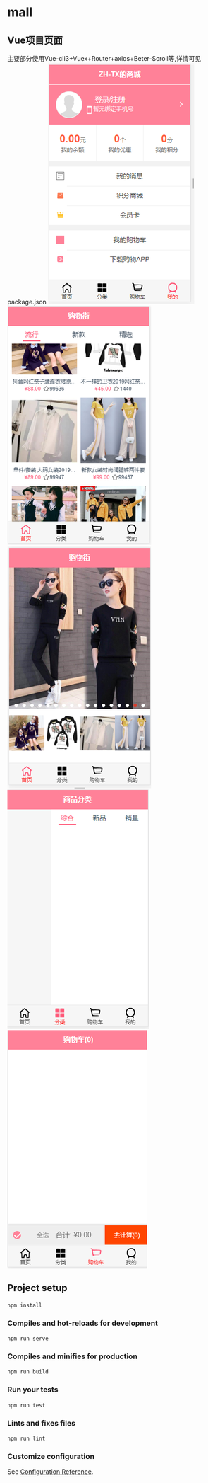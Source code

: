 # mall

## Vue项目页面

主要部分使用Vue-cli3+Vuex+Router+axios+Beter-Scroll等,详情可见package.json
![](src/assets/cutImg/cut1.png)
![](src/assets/cutImg/cut5.png?raw=true)
![](src/assets/cutImg/cut2.png?raw=true)
![](src/assets/cutImg/cut3.png?raw=true)
![](src/assets/cutImg/cut4.png?raw=true)

## Project setup
```
npm install
```

### Compiles and hot-reloads for development
```
npm run serve
```

### Compiles and minifies for production
```
npm run build
```

### Run your tests
```
npm run test
```

### Lints and fixes files
```
npm run lint
```

### Customize configuration
See [Configuration Reference](https://cli.vuejs.org/config/).


